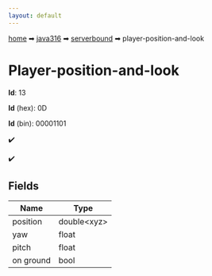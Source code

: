 ```yaml
---
layout: default
---
```


[home](/) ➡ [java316](/protocol/java316) ➡ [serverbound](/protocol/java316/serverbound) ➡ player-position-and-look

# Player-position-and-look

**Id**: 13

**Id** (hex): 0D

**Id** (bin): 00001101

✔️

✔️

## Fields

Name | Type
---|---
position | double&lt;xyz&gt;
yaw | float
pitch | float
on ground | bool


